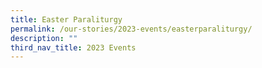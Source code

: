 ```yaml
---
title: Easter Paraliturgy
permalink: /our-stories/2023-events/easterparaliturgy/
description: ""
third_nav_title: 2023 Events
---
```

